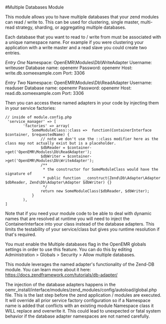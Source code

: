#Multiple Databases Module

This module allows you to have multiple databases that your zend modules can read / write to.  This can be used for clustering, single master, multi-read strategy, sharding, or aggregating multiple databases.  

Each database
that you want to read to / write from must be associated with a unique namespace name.  For example if you were clustering
your application with a write master and a read slave you could create two entries.

*Entry One*
Namespace: OpenEMR\Modules\Db\WriteAdapter
Username: writeuser
Database name: openemr
Password: openemr
Host: write.db.someexample.com
Port: 3306

*Entry Two*
Namespace: OpenEMR\Modules\Db\ReadAdapter
Username: readuser
Database name: openemr
Password: openemr
Host: read.db.someexample.com
Port: 3306

Then you can access these named adapters in your code by injecting them in your service factories:
```
// inside of module.config.php
 'service_manager' => [
        'factories' => array(
            SomeModuleClass::class =>  function(ContainerInterface $container, $requestedName) {
                // note we don't use the ::class modifier here as the class may not actually exist but is a placeholder.
                $dbReader = $container->get('OpenEMR\Modules\Db\ReadAdapter'); 
                $dbWriter = $container->get('OpenEMR\Modules\Db\WriteAdapter'); 
                /**
                 * the constructor for SomeModuleClass would have the signature of
                 * public function __construct(Zend\Db\Adapter\Adapter $dbReader, Zend\Db\Adapter\Adapter $dbWriter) {}
                 */
                return new SomeModuleClass($dbReader, $dbWriter);
            }
        ),
]
```

Note that if you need your module code to be able to deal with dynamic names that are resolved at runtime you will need to inject
the ContainerInterface into your class instead of the database adapters.  This limits the testability of your service/class but gives you runtime resolution if that's required.

You must enable the Multiple databases flag in the OpenEMR globals settings in order to use this feature.
You can do this by editing Administration > Globals > Security > Allow multiple databases.

This module leverages the named adapter's functionality of the Zend-DB module.  You can learn more about it here: https://docs.zendframework.com/tutorials/db-adapter/

The injection of the database adapters happens in the oemr_install/interface/modules/zend_modules/config/autoload/global.php file.  This is the last step before the zend application / modules are executed.  It will override all prior service factory configuration so if a Namespace name is added that conflicts with an existing module Namespace class it WILL replace and overwrite it.  This could lead to unexpected or fatal system behavior if the database adapter namespaces are not named carefully.